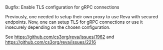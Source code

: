 Bugfix: Enable TLS configuration for gRPC connections

Previously, one needed to setup their own proxy to use Reva with secured endpoints. Now, one can setup TLS for gRPC connections or use it insecurely depending on the chosen configuration.

See https://github.com/cs3org/reva/issues/1962 and https://github.com/cs3org/reva/issues/2216